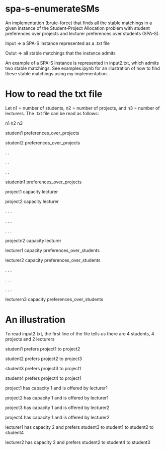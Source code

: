 # spa-s-enumerateSMs
An implementation (brute-force) that finds all the stable matchings in a given instance of the Student-Project Allocation problem with student preferences over projects and lecturer preferences over students (SPA-S).

Input => a SPA-S instance represented as a .txt file

Outut => all stable matchings that the instance admits 

An example of a SPA-S instance is represented in input2.txt, which admits two stable matchings. See examples.ipynb for an illustration of how to find these stable matchings using my implementation.

# How to read the txt file
Let n1 =  number of students, n2 = number of projects, and n3 = number of lecturers. The .txt file can be read as follows:

n1 n2 n3

student1 preferences_over_projects
  
student2 preferences_over_projects
  
.		      .

.		      .

.		      .

studentn1 preferences_over_projects
  
project1 capacity lecturer

project2 capacity lecturer

.           .         .

.           .         .

.           .         .

projectn2 capacity lecturer

lecturer1 capacity preferences_over_students
  
lecturer2 capacity preferences_over_students
  
.             .           .

.             .           .

.             .           .

lecturern3 capacity preferences_over_students
  


# An illustration
To read input2.txt, the first line of the file tells us there are 4 students, 4 projects and 2 lecturers

student1 prefers project1 to project2

student2 prefers project2 to project3

student3 prefers project3 to project1

student4 prefers project4 to project1

project1 has capacity 1 and is offered by lecturer1

project2 has capacity 1 and is offered by lecturer1

project3 has capacity 1 and is offered by lecturer2

project4 has capacity 1 and is offered by lecturer2

lecturer1 has capacity 2 and prefers student3 to student1 to student2 to student4

lecturer2 has capacity 2 and prefers student2 to student4 to student3

